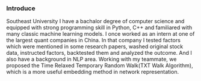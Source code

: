### Introduce
Southeast University
I have a bachalor degree of computer science and equipped with strong programming skill in Python, C++ and familiared with many classic machine learning models. I once worked as an intern at one of the largest quant companies in China. In that company I tested factors which were mentioned in some research papers, washed original stock data, instructed factors, backtested them and analyzed the outcome. And I also have a background in NLP area. Working with my teammate, we proposed the Time Relaxed Temporary Random Walk(TXT Walk Algorithm), which is a more useful embedding method in network representation. 